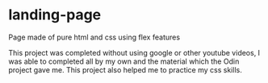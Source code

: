 # landing-page

Page made of pure html and css using flex features 

This project was completed without using google or other youtube videos, I was able to completed all by my own and the material which the Odin project gave me. This project also helped me to practice my css skills.